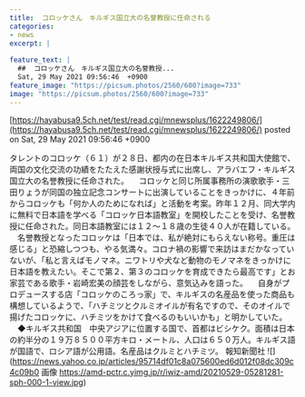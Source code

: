 ```yaml
---
title:  コロッケさん　キルギス国立大の名誉教授に任命される 
categories:
- news
excerpt: |
  
feature_text: |
  ##  コロッケさん　キルギス国立大の名誉教授...
  Sat, 29 May 2021 09:56:46  +0900
feature_image: "https://picsum.photos/2560/600?image=733"
image: "https://picsum.photos/2560/600?image=733"
---
```


[https://hayabusa9.5ch.net/test/read.cgi/mnewsplus/1622249806/](https://hayabusa9.5ch.net/test/read.cgi/mnewsplus/1622249806/)
posted on Sat, 29 May 2021 09:56:46  +0900

<!--more-->

タレントのコロッケ（６１）が２８日、都内の在日本キルギス共和国大使館で、両国の文化交流の功績をたたえた感謝状授与式に出席し、アラバエフ・キルギス国立大の名誉教授に任命された。 　コロッケと同じ所属事務所の演歌歌手・三田りょうが同国の独立記念コンサートに出演していることをきっかけに、４年前からコロッケも「何か人のためになれば」と活動を考案。昨年１２月、同大学内に無料で日本語を学べる「コロッケ日本語教室」を開校したことを受け、名誉教授に任命された。同日本語教室には１２〜１８歳の生徒４０人が在籍している。 　名誉教授となったコロッケは「日本では、私が絶対にもらえない称号。重圧は感じる」と恐縮しつつも、やる気満々。コロナ禍の影響で来訪はまだかなっていないが、「私と言えばモノマネ。ニワトリや犬など動物のモノマネをきっかけに日本語を教えたい。そこで第２、第３のコロッケを育成できたら最高です」とお家芸である歌手・岩崎宏美の顔芸をしながら、意気込みを語った。 　自身がプロデュースする店「コロッケのころっ家」で、キルギスの名産品を使った商品も構想しているようで、「ハチミツとクルミオイルが有名ですので、そのオイルで揚げたコロッケに、ハチミツをかけて食べるのもいいかも」と明かしていた。 　◆キルギス共和国　中央アジアに位置する国で、首都はビシケク。面積は日本の約半分の１９万８５００平方キロ・メートル、人口は６５０万人。キルギス語が国語で、ロシア語が公用語。名産品はクルミとハチミツ。 報知新聞社 ![](https://news.yahoo.co.jp/articles/95714df01c8a075600ed6d012f08dc309c4c09b0 画像 https://amd-pctr.c.yimg.jp/r/iwiz-amd/20210529-05281281-sph-000-1-view.jpg)

